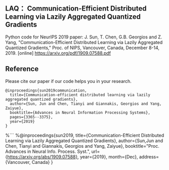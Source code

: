 ## **LAQ： Communication-Efficient Distributed Learning via Lazily Aggregated Quantized Gradients**
Python code for NeurIPS 2019 paper: J. Sun, T. Chen, G.B. Georgios and Z. Yang, "Communication-Efficient Distributed Learning via Lazily Aggregated Quantized Gradients," Proc. of NIPS, Vancouver, Canada, December 8-14, 2019. [online] https://arxiv.org/pdf/1909.07588.pdf

## **Reference**
Please cite our paper if our code helps you in your research.
```
@inproceedings{sun2019communication,
  title={Communication-efficient distributed learning via lazily aggregated quantized gradients},
  author={Sun, Jun and Chen, Tianyi and Giannakis, Georgios and Yang, Zaiyue},
  booktitle={Advances in Neural Information Processing Systems},
  pages={3365--3375},
  year={2019}
}

```


%```
%@inproceedings{sun2019,
  title={Communication-Efficient Distributed Learning via Lazily Aggregated Quantized Gradients},
  author={Sun,Jun and Chen, Tianyi and Giannakis, Georgios and Yang, Zaiyue},
  booktitle="Proc. Advances in Neural Info. Process. Syst.",
  url={https://arxiv.org/abs/1909.07588},
  year={2019},
  month={Dec},
  address={Vancouver, Canada}
}
```


